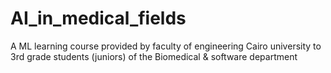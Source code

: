 # AI_in_medical_fields
A ML learning course provided by faculty of engineering Cairo university to 3rd grade students (juniors) of the Biomedical &amp; software department 
